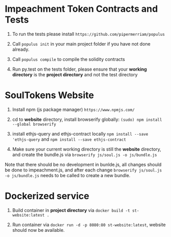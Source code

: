 # Impeachment Token Contracts and Tests

1. To run the tests please install `https://github.com/pipermerriam/populus`

2. Call `populus init` in your main project folder if you have not done already.

3. Call `populus compile` to compile the solidity contracts

3. Run py.test on the tests folder, please ensure that your **working directory** is the 
**project directory** and not the test directory


# SoulTokens Website

1. Install npm (js package manager) `https://www.npmjs.com/`

2. cd to **website** directory, install browserify globally: `(sudo) npm install --global browserify`

3. install ethjs-query and ethjs-contract locally `npm install --save 'ethjs-query` and
`npm install --save ethjs-contract`

4. Make sure your current working directory is still the **website** directory, and create the
bundle.js via `browserify js/soul.js -o js/bundle.js`


Note that there should be no development in bunlde.js, all changes should be done to
impeachment.js, and after each change `browserify js/soul.js -o js/bundle.js` needs to be
called to create a new bundle.


# Dockerized service

1. Build container in **project directory** via `docker build -t st-website:latest .`

2. Run container via `docker run -d -p 8080:80 st-website:latest`, website should now be available.